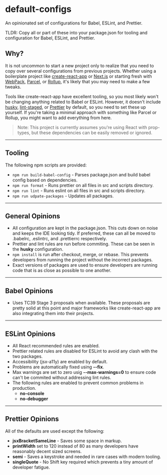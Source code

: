 # default-configs

An opinionated set of configurations for Babel, ESLint, and Prettier.

TLDR: Copy all or part of these into your package.json for tooling and configuration for Babel, ESLint, and Prettier.

## Why?

It is not uncommon to start a new project only to realize that you need to copy over several configurations from previous projects. Whether using a boilerplate project like [create-react-app](https://create-react-app.dev) or [Next.js](https://nextjs.org) or starting fresh with [WebPack](https://webpack.js.org), [Parcel](https://parceljs.org), or [Rollup](https://rollupjs.org), it's likely that you may need to make a few tweaks.

Tools like create-react-app have excellent tooling, so you most likely won't be changing anything related to Babel or ESLint. However, it doesn't include [husky](https://github.com/typicode/husky), [lint-staged](https://github.com/okonet/lint-staged), or [Prettier](https://prettier.io) by default, so you need to set these up yourself. If you're taking a minimal approach with something like Parcel or Rollup, you might want to add everything from here.

> Note: This project is currently assumes you're using React with prop-types, but these dependencies can be easily removed or ignored.

---

## Tooling

The following npm scripts are provided:

- `npm run build-babel-config` - Parses package.json and build babel config based on dependencies.
- `npm run format` - Runs prettier on all files in src and scripts directory.
- `npm run lint` - Runs eslint on all files in src and scripts directory.
- `npm run udpate-packages` - Updates all packages.

---

## General Opinions

- All configuration are kept in the package.json. This cuts down on noise and keeps the IDE looking tidy. If preferred, these can all be moved to .babelrc, .eslintrc, and .prettierrc respectively.
- Prettier and lint rules are run before commiting. These can be seen in the **husky** configuration.
- `npm install` is run after checkout, merge, or rebase. This prevents developers from running the project without the incorrect packages.
- Exact versions of packages are used to ensure developers are running code that is as close as possible to one another.

---

## Babel Opinions

- Uses TC39 Stage 3 proposals when available. These proposals are pretty solid at this point and major frameworks like create-react-app are also integrating them into their projects.

---

## ESLint Opinions

- All React recommended rules are enabled.
- Prettier related rules are disabled for ESLint to avoid any clash with the two packages.
- Accessibility (jsx-a11y) are enabled by default.
- Problems are automatically fixed using **--fix**.
- Max warnings are set to zero usig **--max-warnings=0** to ensure code can't be commited without addressing lint rules.
- The following rules are enabled to prevent common problems in production.
  - **no-console**
  - **no-debugger**

---

## Prettier Opinions

All of the defaults are used except the following:

- **jsxBracketSameLine** - Saves some space in markup.
- **printWidth** set to 120 instead of 80 as many developers have reasonably decent sized screens.
- **semi** - Saves a keystroke and needed in rare cases with modern tooling.
- **singleQuote** - No Shift key required which prevents a tiny amount of developer fatigue.
